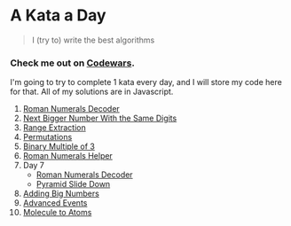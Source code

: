 # A Kata a Day

> I (try to) write the best algorithms

### Check me out on [Codewars](https://www.codewars.com/users/ggriffin13/badges/large).  

I'm going to try to complete 1 kata every day, and I will store my code here for that. All of my solutions are in Javascript.

1. [Roman Numerals Decoder](../blob/master/1_Roman_Numerals_Decoder.js)
1. [Next Bigger Number With the Same Digits](../blob/master/2_Next_Bigger_Number_With_The_Same_Digits.js)
1. [Range Extraction](../blob/master/3_Range_Extraction.js)
1. [Permutations](../blob/master/4_Permutations.js)
1. [Binary Multiple of 3](../blob/master/5_Binary_Multiple_of_3.js)
1. [Roman Numerals Helper](../blob/master/6_Roman_Numerals_Helper.js)
1. Day 7
   - [Roman Numerals Decoder](../blob/master/7-1_Roman_Numerals_Encoder.js)
   - [Pyramid Slide Down](../blob/master/7-2_Pyramid_Slide_Down.js)
1. [Adding Big Numbers](../blob/master/8_Adding_Big_Numbers.js)
1. [Advanced Events](../blob/master/9_Advanced_Events.js)
1. [Molecule to Atoms](/blob/master/10_Molecule_To_Atoms.js)
